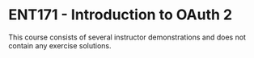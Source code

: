 # ENT171 - Introduction to OAuth 2

This course consists of several instructor demonstrations and does not contain any exercise solutions.
